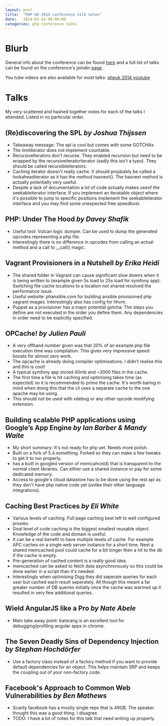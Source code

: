 ```yaml
---
layout: post
title:  "PHP UK 2014 conference talk notes"
date:   2014-02-24 09:00:00
categories: php conference talks
---
```


Blurb
======
General info about the conference can be found [here][phpuk2014-website] and a full list of talks can be found on
the conference's joindin [page][phpuk2014-joindin] .

You tube videos are also available for most talks: [phpuk 2014 youtube][phpuk2014-youtube]

Talks
======

My very scattered and hashed together notes for each of the talks I attended. Listed in no particular order.

## (Re)discovering the SPL _by Joshua Thijssen_
- Takeaway message: The spl is cool but comes with some GOTCHAs
- The limititerator does not implement countable.
- RecursiveIterators don't recurse. They enabled recursion but need to be wrapped by the recursiveiteratoriterator (sadly this isn't a typo).
They should be called recursibleiterators.
- Caching iterator doesn't really cache. It should propbably be called a lookaheaditerator as it has the method hasnext().
The hasnext method is actually potentially very useful.
- Despite a lack of documentation a lot of code actually makes useof the seekableiterator interface. If you implement
an iteratable object where it's possible to jump to specific positions implement the seekableiterator interface and you
may find some unexpected free speedbost.

## PHP: Under The Hood _by Davey Shafik_
- Useful tool: Vulcan logic dumper. Can be used to dump the generated opcodes representing a php file.
- Interestingly there is no difference in opcodes from calling an actual method and a call to __call() magic.

## Vagrant Provisioners in a Nutshell _by Erika Heidi_
- The shared folder in Vagrant can cause significant slow downs when it is being written to (example given 5s load to
25s load for symfony app). Switching file cache locations to a location not shared resolved the performance issue.
- Useful website: phansible.com for building ansible provisioned php vagrant images. Interestingly also has config
for hhvm.
- Puppet as a provisioner has a major potential gotcha: The steps you define are not executed in the order you define
them. Any dependencies in order need to be explicitly specified.

## OPCache! _by Julien Pauli_
- A very offhand number given was that 20% of an example php file execution time was compilation. This gives very
impressive speed boosts for almost zero work.
- The opcache is already doing compiler optimisations. I didn't realise this and this is cool!
- A typical symfony app stored 40mb and ~3000 files in the cache.
- The first time a file is hit caching and optimising takes time (as expected) so it is recommended to prime the cache.
It's worth baring in mind when doing this that the cli uses a separate cache to the one apache may be using.
- This should not be used with xdebug or any other opcode modifying extension.

## Building scalable PHP applications using Google’s App Engine _by Ian Barber & Mandy Waite_
- My short summary: It's not ready for php yet. Needs more polish.
- Built on a fork of 5.4.something. Forked so they can make a few tweaks to get it to run properly.
- has a built in googled version of memcahce(d) that is transparent to the normal client libraries. Can either use
a shared instance or pay for some dedicated memory.
- Access to google's cloud datastore has to be done using the rest api as they don't have php native code yet (unlike
 their other language integrations).

## Caching Best Practices _by Eli White_
- Various levels of caching. Full page caching best left to well configured proxies.
- Goal level of code caching is the biggest smallest reusable object. Knowledge of the code and domain is useful.
- It can be a real benefit to have multiple levels of cache. For example APC caches on a single web server instance for
a short time. Next a shared memcached pool could cache for a bit longer then a hit to the db if the cache is empty.
- Pre-generation of cached content is a really good idea.
- memcached can be asked to fetch data asynchronously so this could be done earlier in a script than it's needed.
- Interestingly when optimising Digg they did seperate queries for each user but cached each result seperately. All though
 this meant a far greater number of DB queries initially once the cache was warmed up it resulted in very few additional queries.

## Wield AngularJS like a Pro _by Nate Abele_
- Main take away point: batarang is an excellent tool for debugging/profiling angular apps in chrome.

## The Seven Deadly Sins of Dependency Injection _by Stephan Hochdörfer_
- Use a factory class instead of a factory method if you want to provide default dependencies for an object. This
helps maintain SRP and keeps the coupling out of your non-factory code.

## Facebook's Approach to Common Web Vulnerabilities _by Ben Mathews_
- Scarily facebook has a mostly single repo that is 49GB. The speaker thought this was a good thing. I disagree.
- TODO: I have a lot of notes for this talk that need writing up properly.

[phpuk2014-website]: http://phpconference.co.uk/
[phpuk2014-joindin]: http://joind.in/event/view/1585
[phpuk2014-youtube]: http://www.youtube.com/playlist?list=PL_aPVo2HeGF-7o9SPO5arFrAaU8bcIjba
